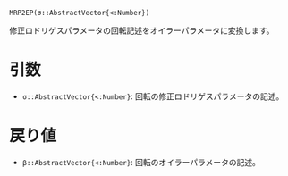 ```
MRP2EP(σ::AbstractVector{<:Number})
```

修正ロドリゲスパラメータの回転記述をオイラーパラメータに変換します。

# 引数

  * `σ::AbstractVector{<:Number}`: 回転の修正ロドリゲスパラメータの記述。

# 戻り値

  * `β::AbstractVector{<:Number}`: 回転のオイラーパラメータの記述。
